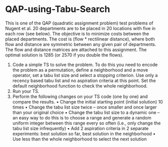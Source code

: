 # QAP-using-Tabu-Search

This is one of the QAP (quadratic assignment problem) test problems of Nugent et al.
20 departments are to be placed in 20 locations with five in each row (see below). The objective is to
minimize costs between the placed departments. The cost is (flow * rectilinear distance), where both flow
and distance are symmetric between any given pair of departments. The flow and distance matrices are
attached to this assignment. The optimal solution is 1285 (or 2570 if you double the flows).

1. Code a simple TS to solve the problem. To do this you need to encode the problem as a permutation,
define a neighborhood and a move operator, set a tabu list size and select a stopping criterion. Use only a
recency based tabu list and no aspiration criteria at this point. Set the default neighborhood function to
check the whole neighborhood.
2. Run your TS.
3. Perform the following changes on your TS code (one by one) and compare the
results.
• Change the initial starting point (initial solution) 10 times
• Change the tabu list size twice – once smaller and once larger than your original choice
• Change the tabu list size to a dynamic one – an easy way to do this is to choose a range and
generate a random uniform integer between this range every so often (i.e., only change the tabu
list size infrequently)
• Add 2 aspiration criteria in 2 separate experiments: best solution so far, best solution in the
neighborhood
• Use less than the whole neighborhood to select the next solution
